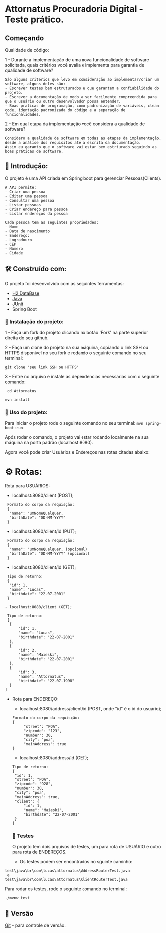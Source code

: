 # Attornatus Procuradoria Digital - Teste prático.

## Começando
Qualidade de código:

1 - Durante a implementação de uma nova funcionalidade de software solicitada, 
quais critérios você avalia e implementa para garantia de qualidade de software?

   ```
   São alguns critérios que levo em consideração ao implementar/criar um software, alguns deles são:
   - Escrever testes bem estruturados e que garantem a confiabilidade do projeto.
   - Escrever a documentação de modo a ser facilmente compreendida para que o usuário ou outro desenvolvedor possa entender.
   - Boas praticas de programação, como padronização de variáveis, clean code, identação padronizada do código e a separação de funcionalidades.
   ```


2 - Em qual etapa da implementação você considera a qualidade de software?

   ```
   Considero a qualidade de software em todas as etapas da implementação, desde a análise dos requisitos até a escrita da documentação.
   Assim eu garanto que o software vai estar bem estrturado seguindo as boas práticas de software.
   ```
   
   
## 🚀 Introdução:
O projeto é uma API criada em Spring boot para gerenciar Pessoas(Clients).

   ```
 A API permite:
  - Criar uma pessoa
  - Editar uma pessoa
  - Consultar uma pessoa
  - Listar pessoas
  - Criar endereço para pessoa
  - Listar endereços da pessoa
   ```
   ```
Cada pessoa tem as seguintes propriedades:
  - Nome
  - Data de nascimento
  - Endereço:
  - Logradouro
  - CEP
  - Número
  - Cidade
  ```
  
  ## 🛠️ Construído com:

O projeto foi desenvolvido com as seguintes ferramentas:
 * [H2 DataBase](https://www.h2database.com/html/main.html)
 * [Java](https://www.java.com/pt-BR/)
 * [JUnit](https://junit.org/junit5/)
 * [Spring Boot](https://spring.io/)


### 🔧 Instalação do projeto:

1 -
  Faça um fork do projeto clicando no botão 'Fork' na parte superior direita do seu github.

2 -
   Faça um clone do projeto na sua máquina, copiando o link SSH ou HTTPS disponivel no seu fork e rodando o seguinte comando no seu terminal:
   ```
   git clone 'seu link SSH ou HTTPS'
   ```
3 -
  Entre no arquivo e instale as dependencias necessarias com o seguinte comando:
  ```
   cd Attornatus
  ```
   ```
   mvn install
  ```
  
 ### 📌 Uso do projeto:
  Para iniciar o projeto rode o seguinte comando no seu terminal:
    ```
    mvn spring-boot:run
    ```
    
  Após rodar o comando, o projeto vai estar rodando localmente na sua máquina na porta padrão (localhost:8080).
  
  Agora você pode criar Usuários e Endereços nas rotas citadas abaixo:
  # ⚙️ Rotas:
  
  Rota para USUÁRIOS:
  - localhost:8080/client (POST);
  
  ```
   Formato do corpo da requisção:
   {
    "name": "umNomeQualquer,
    "birthDate": "DD-MM-YYYY"
   }
  ```
  
  - localhost:8080/client/id (PUT);
        
  ```
   Formato do corpo da requisção:
   {
    "name": "umNomeQualquer, (opcional)
    "birthDate": "DD-MM-YYYY" (opcional)
   }
  ```

  - localhost:8080/client/id (GET);
  ```
   Tipo de retorno:
   {
    "id": 1,
    "name": "Lucas",
    "birthdate": "22-07-2001"
   }
  ```
  
    - localhost:8080/client (GET);
  ```
   Tipo de retorno:
   [
    {
        "id": 1,
        "name": "Lucas",
        "birthdate": "22-07-2001"
    },
    {
        "id": 2,
        "name": "Maieski",
        "birthdate": "22-07-2001"
    },
    {
        "id": 3,
        "name": "Attornatus",
        "birthdate": "22-07-1998"
    }
]
  ```
  

* Rota para ENDEREÇO:
  - localhost:8080/address/client/id (POST, onde "id" é o id do usuário);
   ```
   Formato do corpo da requisção:
  {
        "street": "POA",
        "zipcode": "123",
        "number": 30,
        "city": "poa",
        "mainAddress": true
  }
  ```
  
   - localhost:8080/address/id (GET);
   ```
   Tipo de retorno:
  {
    "id": 1,
    "street": "POA",
    "zipcode": "928",
    "number": 30,
    "city": "poa",
    "mainAddress": true,
    "client": {
        "id": 1,
        "name": "Maieski",
        "birthdate": "22-07-2001"
    }
  }
  ```
  
  
  ### 🔩 Testes
  O projeto tem dois arquivos de testes, um para rota de USUÁRIO e outro para rota de ENDEREÇOS.
   - Os testes podem ser encontrados no sguinte caminho:
 ````
 test\java\br\com\lucas\attornatus\AddressRouterTest.java
  e
 test\java\br\com\lucas\attornatus\ClientRouterTest.java
  ````
  
  Para rodar os testes, rode o seguinte comando no terminal:
   ````
   ./mvnw test
   ````
   
 ## 📌 Versão
[Git](https://git-scm.com/) - para controle de versão.
